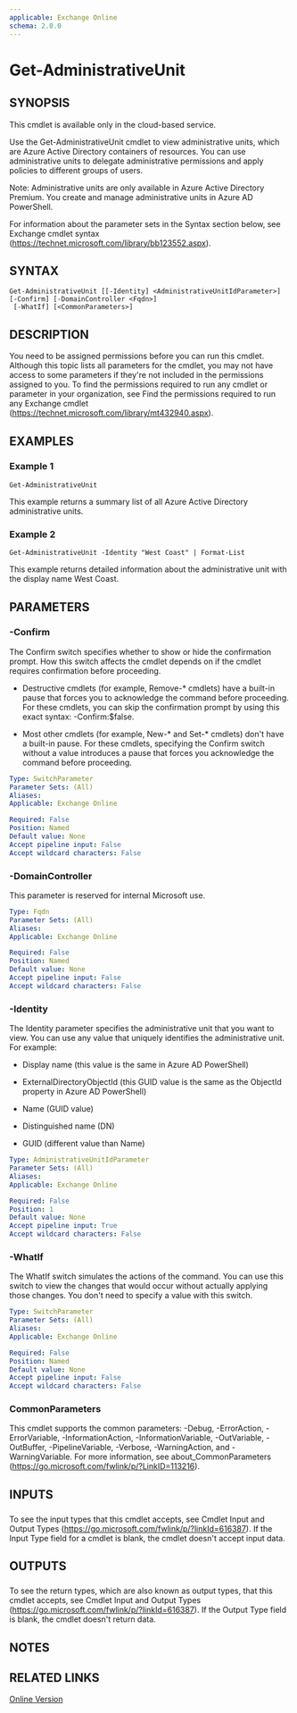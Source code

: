 ```yaml
---
applicable: Exchange Online
schema: 2.0.0
---
```


# Get-AdministrativeUnit

## SYNOPSIS
This cmdlet is available only in the cloud-based service.

Use the Get-AdministrativeUnit cmdlet to view administrative units, which are Azure Active Directory containers of resources. You can use administrative units to delegate administrative permissions and apply policies to different groups of users.

Note: Administrative units are only available in Azure Active Directory Premium. You create and manage administrative units in Azure AD PowerShell.

For information about the parameter sets in the Syntax section below, see Exchange cmdlet syntax (https://technet.microsoft.com/library/bb123552.aspx).

## SYNTAX

```
Get-AdministrativeUnit [[-Identity] <AdministrativeUnitIdParameter>] [-Confirm] [-DomainController <Fqdn>]
 [-WhatIf] [<CommonParameters>]
```

## DESCRIPTION
You need to be assigned permissions before you can run this cmdlet. Although this topic lists all parameters for the cmdlet, you may not have access to some parameters if they're not included in the permissions assigned to you. To find the permissions required to run any cmdlet or parameter in your organization, see Find the permissions required to run any Exchange cmdlet (https://technet.microsoft.com/library/mt432940.aspx).

## EXAMPLES

### Example 1
```
Get-AdministrativeUnit
```

This example returns a summary list of all Azure Active Directory administrative units.

### Example 2
```
Get-AdministrativeUnit -Identity "West Coast" | Format-List
```

This example returns detailed information about the administrative unit with the display name West Coast.

## PARAMETERS

### -Confirm
The Confirm switch specifies whether to show or hide the confirmation prompt. How this switch affects the cmdlet depends on if the cmdlet requires confirmation before proceeding.

- Destructive cmdlets (for example, Remove-\* cmdlets) have a built-in pause that forces you to acknowledge the command before proceeding. For these cmdlets, you can skip the confirmation prompt by using this exact syntax: -Confirm:$false.

- Most other cmdlets (for example, New-\* and Set-\* cmdlets) don't have a built-in pause. For these cmdlets, specifying the Confirm switch without a value introduces a pause that forces you acknowledge the command before proceeding.

```yaml
Type: SwitchParameter
Parameter Sets: (All)
Aliases:
Applicable: Exchange Online

Required: False
Position: Named
Default value: None
Accept pipeline input: False
Accept wildcard characters: False
```

### -DomainController
This parameter is reserved for internal Microsoft use.

```yaml
Type: Fqdn
Parameter Sets: (All)
Aliases:
Applicable: Exchange Online

Required: False
Position: Named
Default value: None
Accept pipeline input: False
Accept wildcard characters: False
```

### -Identity
The Identity parameter specifies the administrative unit that you want to view. You can use any value that uniquely identifies the administrative unit. For example:

- Display name (this value is the same in Azure AD PowerShell)

- ExternalDirectoryObjectId (this GUID value is the same as the ObjectId property in Azure AD PowerShell)

- Name (GUID value)

- Distinguished name (DN)

- GUID (different value than Name)

```yaml
Type: AdministrativeUnitIdParameter
Parameter Sets: (All)
Aliases:
Applicable: Exchange Online

Required: False
Position: 1
Default value: None
Accept pipeline input: True
Accept wildcard characters: False
```

### -WhatIf
The WhatIf switch simulates the actions of the command. You can use this switch to view the changes that would occur without actually applying those changes. You don't need to specify a value with this switch.

```yaml
Type: SwitchParameter
Parameter Sets: (All)
Aliases:
Applicable: Exchange Online

Required: False
Position: Named
Default value: None
Accept pipeline input: False
Accept wildcard characters: False
```

### CommonParameters
This cmdlet supports the common parameters: -Debug, -ErrorAction, -ErrorVariable, -InformationAction, -InformationVariable, -OutVariable, -OutBuffer, -PipelineVariable, -Verbose, -WarningAction, and -WarningVariable. For more information, see about_CommonParameters (https://go.microsoft.com/fwlink/p/?LinkID=113216).

## INPUTS

###  
To see the input types that this cmdlet accepts, see Cmdlet Input and Output Types (https://go.microsoft.com/fwlink/p/?linkId=616387). If the Input Type field for a cmdlet is blank, the cmdlet doesn't accept input data.

## OUTPUTS

###  
To see the return types, which are also known as output types, that this cmdlet accepts, see Cmdlet Input and Output Types (https://go.microsoft.com/fwlink/p/?linkId=616387). If the Output Type field is blank, the cmdlet doesn't return data.

## NOTES

## RELATED LINKS

[Online Version](https://technet.microsoft.com/library/cadcbb11-66a3-4f22-a169-161c15f1e315.aspx)

